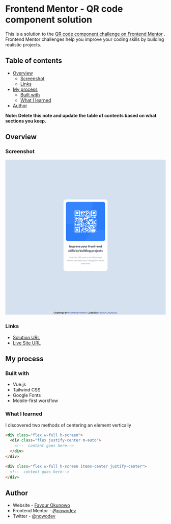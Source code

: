 # Frontend Mentor - QR code component solution

This is a solution to
the [QR code component challenge on Frontend Mentor](https://www.frontendmentor.io/challenges/qr-code-component-iux_sIO_H)
. Frontend Mentor challenges help you improve your coding skills by building realistic projects.

## Table of contents

- [Overview](#overview)
  - [Screenshot](#screenshot)
  - [Links](#links)
- [My process](#my-process)
  - [Built with](#built-with)
  - [What I learned](#what-i-learned)
- [Author](#author)

**Note: Delete this note and update the table of contents based on what sections you keep.**

## Overview

### Screenshot

![Image](../../../assets/screenshots/qrcode.png)

### Links

- [Solution URL](https://github.com/nowodev/pages/tree/main/src/Pages/Challenges/QRCode)
- [Live Site URL](https://pages-nowodev.netlify.app/challenges/qrcode)

## My process

### Built with

- Vue.js
- Tailwind CSS
- Google Fonts
- Mobile-first workflow

### What I learned

I discovered two methods of centering an element vertically

```html
<div class="flex w-full h-screen">
  <div class="flex justify-center m-auto">
    <!--  content goes here-->
  </div>
</div>
```

```html
<div class="flex w-full h-screen items-center justify-center">
  <!--  content goes here-->
</div>
```

## Author

- Website - [Favour Okunowo](https://www.nowodev.netlify.app)
- Frontend Mentor - [@nowodev](https://www.frontendmentor.io/profile/nowodev)
- Twitter - [@nowodev](https://www.twitter.com/yourusername)
